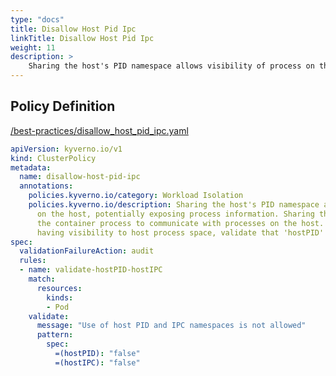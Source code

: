 ```yaml
---
type: "docs"
title: Disallow Host Pid Ipc
linkTitle: Disallow Host Pid Ipc
weight: 11
description: >
    Sharing the host's PID namespace allows visibility of process on the host, potentially exposing process information. Sharing the host's IPC namespace allows the container process to communicate with processes on the host. To avoid pod container from having visibility to host process space, validate that 'hostPID' and 'hostIPC' are set to 'false'.
---
```


## Policy Definition
<a href="https://github.com/kyverno/policies/raw/main//best-practices/disallow_host_pid_ipc.yaml" target="-blank">/best-practices/disallow_host_pid_ipc.yaml</a>

```yaml
apiVersion: kyverno.io/v1
kind: ClusterPolicy
metadata:
  name: disallow-host-pid-ipc
  annotations:
    policies.kyverno.io/category: Workload Isolation
    policies.kyverno.io/description: Sharing the host's PID namespace allows visibility of process 
      on the host, potentially exposing process information. Sharing the host's IPC namespace allows 
      the container process to communicate with processes on the host. To avoid pod container from 
      having visibility to host process space, validate that 'hostPID' and 'hostIPC' are set to 'false'.
spec:
  validationFailureAction: audit
  rules:
  - name: validate-hostPID-hostIPC
    match:
      resources:
        kinds:
        - Pod
    validate:
      message: "Use of host PID and IPC namespaces is not allowed"
      pattern:
        spec:
          =(hostPID): "false"
          =(hostIPC): "false"

```
